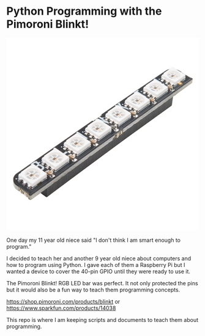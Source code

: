 # Python Programming with the Pimoroni Blinkt!

![Pimoroni Blinkt](https://github.com/bgant/blinkt-scripts/blob/master/pimoroni-blinkt.jpg)

One day my 11 year old niece said "I don't think I am smart enough to program." 

I decided to teach her and another 9 year old niece about computers and how to program using Python. I gave each of them
a Raspberry Pi but I wanted a device to cover the 40-pin GPIO until they were ready to use it. 

The Pimoroni Blinkt! RGB LED bar was perfect. It not only protected the pins but it would also be a fun way to 
teach them programming concepts.

https://shop.pimoroni.com/products/blinkt or https://www.sparkfun.com/products/14038

This repo is where I am keeping scripts and documents to teach them about programming.

